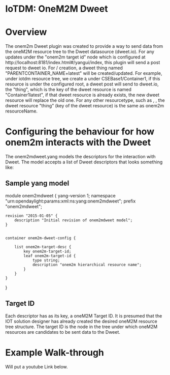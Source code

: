 # IoTDM: OneM2M Dweet

# Overview

The onem2m Dweet plugin was created to provide a way to send data from the oneM2M resource tree to the Dweet datasource
(dweet.io). For any updates under the "onem2m target id" node which is configured at http://localhost:8181/index.html#/yangui/index,
this plugin will send a post request to dweet io. For <parentContainer>/<contentInstance> creation, a dweet thing named
"PARENTCONTAINER_NAME+latest" will be created/updated. For example, under iotdm resource tree, we create a <contentInstance>
under CSEBase1/Container1, if this resource is under the configured root, a dweet post will send to dweet.io, the "thing",
which is the key of the dweet resource is named "Container1latest", if that dweet resource is already exists, the new
dweet resource will replace the old one. For any other resourcetype, such as <AE>, <Container>, the dweet resource "thing"
(key of the dweet resource) is the same as onem2m resourceName.


# Configuring the behaviour for how onem2m interacts with the Dweet

The onem2mdweet.yang models the descriptors for the interaction with Dweet.  The model accepts a list of
Dweet descriptors that looks something like:

## Sample yang model

module onem2mdweet {
    yang-version 1;
    namespace "urn:opendaylight:params:xml:ns:yang:onem2mdweet";
    prefix "onem2mdweet";

    revision "2015-01-05" {
        description "Initial revision of onem2mdweet model";
    }


    container onem2m-dweet-config {

        list onem2m-target-desc {
            key onem2m-target-id;
            leaf onem2m-target-id {
                type string;
                description "onem2m hierarchical resource name";
            }
        }
    }
}



## Target ID

Each descriptor has as its key, a oneM2M Target ID.  It is presumed that the IOT solution designer has
already created the desired oneM2M resource tree structure.  The target ID is the node in the tree under which
oneM2M resources are candidates to be sent data to the Dweet.

# Example Walk-through
Will put a youtube Link below.

